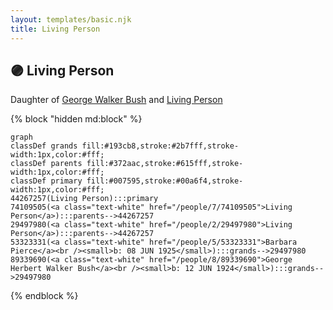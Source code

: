 ```yaml
---
layout: templates/basic.njk
title: Living Person
---
```

## 🟣 Living Person

Daughter of [George Walker Bush](/people/2/29497980) and [Living Person](/people/7/74109505)

{% block "hidden md:block" %}
```mermaid
graph
classDef grands fill:#193cb8,stroke:#2b7fff,stroke-width:1px,color:#fff;
classDef parents fill:#372aac,stroke:#615fff,stroke-width:1px,color:#fff;
classDef primary fill:#007595,stroke:#00a6f4,stroke-width:1px,color:#fff;
44267257(Living Person):::primary
74109505(<a class="text-white" href="/people/7/74109505">Living Person</a>):::parents-->44267257
29497980(<a class="text-white" href="/people/2/29497980">Living Person</a>):::parents-->44267257
53323331(<a class="text-white" href="/people/5/53323331">Barbara Pierce</a><br /><small>b: 08 JUN 1925</small>):::grands-->29497980
89339690(<a class="text-white" href="/people/8/89339690">George Herbert Walker Bush</a><br /><small>b: 12 JUN 1924</small>):::grands-->29497980
```
{% endblock %}
